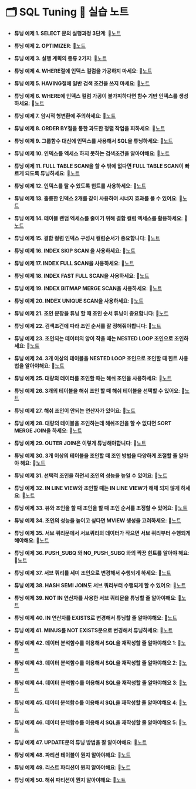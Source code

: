 # 🗂️ SQL Tuning 📕 실습 노트

- **튜닝 예제 1. SELECT 문의 실행과정 3단계**: 📝[노트](https://edgeun.notion.site/0614_SQL-_SELECT-3-ORDER-BY-31af5d2c9de3408aab685a9d020ff7e1#8b876c439d4044d1bbd88315e0623fab)
  
- **튜닝 예제 2. OPTIMIZER**: 📝[노트](https://edgeun.notion.site/0614_SQL-_SELECT-3-ORDER-BY-31af5d2c9de3408aab685a9d020ff7e1#85c82d79b47e47b88182486629d43609)

- **튜닝 예제 3. 실행 계획의 종류 2가지**: 📝[노트](https://edgeun.notion.site/0614_SQL-_SELECT-3-ORDER-BY-31af5d2c9de3408aab685a9d020ff7e1#5c9f42d449b742bfb0c69ce01c590aca)

- **튜닝 예제 4. WHERE절에 인덱스 컬럼을 가공하지 마세요**: 📝[노트](https://edgeun.notion.site/0614_SQL-_SELECT-3-ORDER-BY-31af5d2c9de3408aab685a9d020ff7e1#fb20717ad92445c09282691f38265972)

- **튜닝 예제 5. HAVING절에 일반 검색 조건을 쓰지 마세요**: 📝[노트](https://edgeun.notion.site/0614_SQL-_SELECT-3-ORDER-BY-31af5d2c9de3408aab685a9d020ff7e1#da7847fbc54e4ace814847164db3ae48)

- **튜닝 예제 6. WHERE에 인덱스 컬럼 가공이 불가피하다면 함수 기반 인덱스를 생성하세요**: 📝[노트](https://edgeun.notion.site/0614_SQL-_SELECT-3-ORDER-BY-31af5d2c9de3408aab685a9d020ff7e1#81d2e288c40a471085f3ed4bced6b651)

- **튜닝 예제 7. 암시적 형변환에 주의하세요**: 📝[노트](https://edgeun.notion.site/0614_SQL-_SELECT-3-ORDER-BY-31af5d2c9de3408aab685a9d020ff7e1#7ced7c5092954c26bf0e00110f3ae40d)

- **튜닝 예제 8. ORDER BY절을 통한 과도한 정렬 작업을 피하세요**: 📝[노트](https://edgeun.notion.site/0614_SQL-_SELECT-3-ORDER-BY-31af5d2c9de3408aab685a9d020ff7e1#5c73bde870504ccbb9aed14acffb0e7e)

- **튜닝 예제 9. 그룹함수 대신에 인덱스를 사용해서 SQL을 튜닝하세요**: 📝[노트](https://edgeun.notion.site/0617_SQL-_-657c9b7ed95041db8a02c69225c73438#3dbb2ef8011c4e909ab7ac35c90821df)

- **튜닝 예제 10. 인덱스를 엑세스 하지 못하는 검색조건을 알아야해요**: 📝[노트](https://edgeun.notion.site/0617_SQL-_-657c9b7ed95041db8a02c69225c73438#ea5cba7c1ddb46dabd443f1b61694ae1)

- **튜닝 예제 11. FULL TABLE SCAN을 할 수 밖에 없다면 FULL TABLE SCAN이 빠르게 되도록 튜닝하세요**: 📝[노트](https://edgeun.notion.site/0617_SQL-_-657c9b7ed95041db8a02c69225c73438#dbb6a285ec704a1aaead3626a667bac7)

- **튜닝 예제 12. 인덱스를 탈 수 있도록 힌트를 사용하세요**: 📝[노트](https://edgeun.notion.site/0617_SQL-_-657c9b7ed95041db8a02c69225c73438#c83098fca1ba42f2a301f4b2ea6334ac)

- **튜닝 예제 13. 훌륭한 인덱스 2개를 같이 사용하여 시너지 효과를 볼 수 있어요**: 📝[노트](https://edgeun.notion.site/0617_SQL-_-657c9b7ed95041db8a02c69225c73438#47ed332c68034e40b11e443db6c058ac)

- **튜닝 예제 14. 테이블 랜덤 엑세스를 줄이기 위해 결합 컬럼 엑세스를 활용하세요**: 📝[노트](https://edgeun.notion.site/0617_SQL-_-657c9b7ed95041db8a02c69225c73438#31ccf8efe7424cceb9d412216e8fb28c)

- **튜닝 예제 15. 결합 컬럼 인덱스 구성시 컬럼순서가 중요합니다**: 📝[노트](https://edgeun.notion.site/0617_SQL-_-657c9b7ed95041db8a02c69225c73438#570d7902e5864f77ba6ce41849d10c0a)

- **튜닝 예제 16. INDEX SKIP SCAN 을 사용하세요**: 📝[노트](https://edgeun.notion.site/0618_SQL-_INDEX-SKIP-SCAN-850b25934c5447b3b2c5d29b750a02f8#caca49a85515416181372cd74ba0cf3e)

- **튜닝 예제 17. INDEX FULL SCAN을 사용하세요**: 📝[노트](https://edgeun.notion.site/0618_SQL-_INDEX-SKIP-SCAN-850b25934c5447b3b2c5d29b750a02f8#0e883f7c78a14094916e094b385cd16b)

- **튜닝 예제 18. INDEX FAST FULL SCAN을 사용하세요**: 📝[노트](https://edgeun.notion.site/0618_SQL-_INDEX-SKIP-SCAN-850b25934c5447b3b2c5d29b750a02f8#bed63071df114083b7571e89ccdfaa9d)

- **튜닝 예제 19. INDEX BITMAP MERGE SCAN을 사용하세요**: 📝[노트](https://edgeun.notion.site/0618_SQL-_INDEX-SKIP-SCAN-850b25934c5447b3b2c5d29b750a02f8#3cee55611fb04020a802283da0d5f398)

- **튜닝 예제 20. INDEX UNIQUE SCAN을 사용하세요**: 📝[노트](https://edgeun.notion.site/0618_SQL-_INDEX-SKIP-SCAN-850b25934c5447b3b2c5d29b750a02f8#5feb833ae9084c8e81db3a3270c4a8d4)

- **튜닝 예제 21. 조인 문장을 튜닝 할 때 조인 순서 튜닝이 중요합니다**: 📝[노트](https://edgeun.notion.site/0618_SQL-_INDEX-SKIP-SCAN-850b25934c5447b3b2c5d29b750a02f8#de2edc2462d747069187c2d7b7803e9d)

- **튜닝 예제 22. 검색조건에 따라 조인 순서를 잘 정해줘야합니다**: 📝[노트](https://edgeun.notion.site/0618_SQL-_INDEX-SKIP-SCAN-850b25934c5447b3b2c5d29b750a02f8#a064287e77fb47e8b9cebe025de5ad6c)

- **튜닝 예제 23. 조인되는 데이터의 양이 작을 때는 NESTED LOOP 조인으로 조인하세요**: 📝[노트](https://edgeun.notion.site/0618_SQL-_INDEX-SKIP-SCAN-850b25934c5447b3b2c5d29b750a02f8#b8b22a73c96d4c088caa3b0015fc06c9)

- **튜닝 예제 24. 3개 이상의 테이블을 NESTED LOOP 조인으로 조인할 때 힌트 사용법을 알아야해요**: 📝[노트](https://edgeun.notion.site/0619_SQL-_NESTED-LOOP-OUTER-JOIN-55d3af39e95945258b028cc2ce6bc681#3eee59e0a81e40f0a3a4f9f0f61ef875)

- **튜닝 예제 25. 대량의 데이터를 조인할 때는 해쉬 조인을 사용하세요**: 📝[노트](https://edgeun.notion.site/0619_SQL-_NESTED-LOOP-OUTER-JOIN-55d3af39e95945258b028cc2ce6bc681#527da713c81b44e2855fcb935e082354)
  
- **튜닝 예제 26. 3개의 테이블을 해쉬 조인 할 때 해쉬 테이블을 선택할 수 있어요**: 📝[노트](https://edgeun.notion.site/0619_SQL-_NESTED-LOOP-OUTER-JOIN-55d3af39e95945258b028cc2ce6bc681#922886614103478093955f8285253177)

- **튜닝 예제 27. 해쉬 조인이 안되는 연산자가 있어요**: 📝[노트](https://edgeun.notion.site/0619_SQL-_NESTED-LOOP-OUTER-JOIN-55d3af39e95945258b028cc2ce6bc681#2d88f0dac0fc47e2a1dce0a8615719e2)

- **튜닝 예제 28. 대량의 테이블을 조인하는데 해쉬조인을 할 수 없다면 SORT MERGE JOIN을 하세요**: 📝[노트](https://edgeun.notion.site/0619_SQL-_NESTED-LOOP-OUTER-JOIN-55d3af39e95945258b028cc2ce6bc681#0a6fd91239ac47528eb57c4e6ec3d0ec)

- **튜닝 예제 29. OUTER JOIN은 이렇게 튜닝해야합니다**: 📝[노트](https://edgeun.notion.site/0619_SQL-_NESTED-LOOP-OUTER-JOIN-55d3af39e95945258b028cc2ce6bc681#b913b0c697ea4fd78ac41ca563c82311)

- **튜닝 예제 30. 3개 이상의 테이블을 조인할 때 조인 방법을 다양하게 조절할 줄 알아야 해요**: 📝[노트](https://edgeun.notion.site/0620_SQL-_3-163442f4675e461597eca3c85023dad8#338aa3d12985436a8782871ed1175b67)

- **튜닝 예제 31. 선택적 조인을 하면서 조인의 성능을 높일 수 있어요**: 📝[노트](https://edgeun.notion.site/0624_SQL-_-HASH-SEMI-JOIN-256d281eddc74c8eb1cd1d288a6ef00e#10587f5ca33744d4b7e7f9e8923b5bb3)

- **튜닝 예제 32. IN LINE VIEW와 조인할 때는 IN LINE VIEW가 해체 되지 않게 하세요**: 📝[노트](https://edgeun.notion.site/0624_SQL-_-HASH-SEMI-JOIN-256d281eddc74c8eb1cd1d288a6ef00e#b4fd490f43a540abbcaf5fc22ac1aa0d)

- **튜닝 예제 33. 뷰와 조인을 할 때 조인을 할 때 조인 순서를 조정할 수 있어요**: 📝[노트](https://edgeun.notion.site/0624_SQL-_-HASH-SEMI-JOIN-256d281eddc74c8eb1cd1d288a6ef00e#6bb649489fc64f839b5eb53e1871432f)

- **튜닝 예제 34. 조인의 성능을 높이고 싶다면 MVIEW 생성을 고려하세요**: 📝[노트](https://edgeun.notion.site/0624_SQL-_-HASH-SEMI-JOIN-256d281eddc74c8eb1cd1d288a6ef00e#fd95cbf2ee3b49e896dae5432bb7ba0e)

- **튜닝 예제 35. 서브 쿼리문에서 서브쿼리의 데이터가 작으면 서브 쿼리부터 수행되게 해야해요**: 📝[노트](https://edgeun.notion.site/0624_SQL-_-HASH-SEMI-JOIN-256d281eddc74c8eb1cd1d288a6ef00e#48a834204e5e47a88f665093f3e09669)

- **튜닝 예제 36. PUSH_SUBQ 와 NO_PUSH_SUBQ 와의 짝꿍 힌트를 알아야 해요**: 📝[노트](https://edgeun.notion.site/0624_SQL-_-HASH-SEMI-JOIN-256d281eddc74c8eb1cd1d288a6ef00e#a993b7d531df41d0b3f8152779fefa98)

- **튜닝 예제 37. 서브 쿼리를 세미 조인으로 변경해서 수행되게 하세요**: 📝[노트](https://edgeun.notion.site/0624_SQL-_-HASH-SEMI-JOIN-256d281eddc74c8eb1cd1d288a6ef00e#cf9160aade044376b4b237347a63650f)

- **튜닝 예제 38. HASH SEMI JOIN도 서브 쿼리부터 수행되게 할 수 있어요**: 📝[노트](https://edgeun.notion.site/0624_SQL-_-HASH-SEMI-JOIN-256d281eddc74c8eb1cd1d288a6ef00e#a5b4d55b7ae948c5a62e5328c4a03eaf)

- **튜닝 예제 39. NOT IN 연산자를 사용한 서브 쿼리문을 튜닝할 줄 알아야해요**: 📝[노트](https://edgeun.notion.site/0625_SQL-_NOT-IN-f8c67f2642924653951993b97d5b3f17#d3b948a0801f4d0abbd1a0c46d593ded)

- **튜닝 예제 40. IN 연산자를 EXISTS로 변경해서 튜닝할 줄 알아야해요**: 📝[노트](https://edgeun.notion.site/0625_SQL-_NOT-IN-f8c67f2642924653951993b97d5b3f17#9cd61960f69543839680324a406ebddf)

- **튜닝 예제 41. MINUS를 NOT EXISTS문으로 변경해서 튜닝하세요**: 📝[노트](https://edgeun.notion.site/0625_SQL-_NOT-IN-f8c67f2642924653951993b97d5b3f17#0194227521014f6c8b56473ffbca7096)

- **튜닝 예제 42. 데이터 분석함수를 이용해서 SQL을 재작성할 줄 알아야해요 1**: 📝[노트](https://edgeun.notion.site/0625_SQL-_NOT-IN-f8c67f2642924653951993b97d5b3f17#fc90a05c197d4fd8a22b90c39e3eddef)

- **튜닝 예제 43. 데이터 분석함수를 이용해서 SQL을 재작성할 줄 알아야해요 2**: 📝[노트](https://edgeun.notion.site/0625_SQL-_NOT-IN-f8c67f2642924653951993b97d5b3f17#95db2ba8c49d4f7fb7ecc84b301b6335)

- **튜닝 예제 44. 데이터 분석함수를 이용해서 SQL을 재작성할 줄 알아야해요 3**: 📝[노트](https://edgeun.notion.site/0625_SQL-_NOT-IN-f8c67f2642924653951993b97d5b3f17#28b50d2766e845ebb354b4eeb2f4886b)

- **튜닝 예제 45. 데이터 분석함수를 이용해서 SQL을 재작성할 줄 알아야해요 4**: 📝[노트](https://edgeun.notion.site/0625_SQL-_NOT-IN-f8c67f2642924653951993b97d5b3f17#18fe250e3f2e49a2b0176161d0545d8e)

- **튜닝 예제 46. 데이터 분석함수를 이용해서 SQL을 재작성할 줄 알아야해요 5**: 📝[노트](https://edgeun.notion.site/0625_SQL-_NOT-IN-f8c67f2642924653951993b97d5b3f17#6b9fc90e80eb4c2d98c3ec47b72a7a27)

- **튜닝 예제 47. UPDATE문의 튜닝 방법을 잘 알아야해요**: 📝[노트](https://edgeun.notion.site/0625_SQL-_NOT-IN-f8c67f2642924653951993b97d5b3f17#cbdb3bc9ec124a75b705b0c43c8b722f)

- **튜닝 예제 48. 파티션 테이블이 뭔지 알아야해요**: 📝[노트](https://edgeun.notion.site/0625_SQL-_NOT-IN-f8c67f2642924653951993b97d5b3f17#2dcf09dc4c4e4cbdaaff5e58f34e4512)

- **튜닝 예제 49. 리스트 파티션이 뭔지 알아야해요**: 📝[노트](https://edgeun.notion.site/0625_SQL-_NOT-IN-f8c67f2642924653951993b97d5b3f17#3759ae5b9f104bfbb3e9815c1f4ac73e)

- **튜닝 예제 50. 해쉬 파티션이 뭔지 알아야해요**: 📝[노트](https://edgeun.notion.site/0625_SQL-_NOT-IN-f8c67f2642924653951993b97d5b3f17#14cb26204c8a4143b9f89f0b485974b4)

